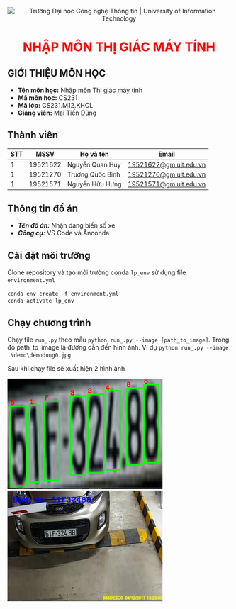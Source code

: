 <p align ='center'>
<img src="https://i.imgur.com/WmMnSRt.png" alt="Trường Đại học Công nghệ Thông tin | University of Information Technology">
</p>

<h1 align ='center' style = 'color:red;'> <b> NHẬP MÔN THỊ GIÁC MÁY TÍNH </b></h1>

## GIỚI THIỆU MÔN HỌC

* **Tên môn học:** Nhập môn Thị giác máy tính
* **Mã môn học:** CS231
* **Mã lớp:** CS231.M12.KHCL
* **Giảng viên:** Mai Tiến Dũng

## Thành viên

| STT | MSSV       |Họ và tên       | Email                |
| ----|:----------:|----------------|----------------------|
| 1   | 19521622   | Nguyễn Quan Huy|19521622@gm.uit.edu.vn|
| 1   | 19521270   | Trương Quốc Bình|19521270@gm.uit.edu.vn|
| 1   | 19521571   | Nguyễn Hữu Hưng|19521571@gm.uit.edu.vn|

## Thông tin đồ án

* ***Tên đồ án:*** Nhận dạng biển số xe
* ***Công cụ:*** VS Code và Ânconda

## Cài đặt môi trường

Clone repository và tạo môi trường conda `lp_env` sử dụng file `environment.yml`

```
conda env create -f environment.yml
conda activate lp_env
```

## Chạy chương trình

Chạy file `run_.py` theo mẫu ``` python run_.py --image [path_to_image] ```. Trong đó path_to_image là đường dẫn đến hình ảnh.
Ví dụ ``` python run_.py --image .\demo\demodung0.jpg ```


Sau khi chạy file sẽ xuất hiện 2 hình ảnh

<img src ="./img/bienso.png" alt ="Ảnh biển số" width = "350" height ="250"/>
<img src ="./img/anhxe.png" alt ="Ảnh đọc biển số" width ="350" height ="250"/>